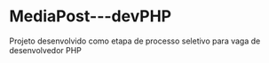 # MediaPost---devPHP
Projeto desenvolvido como etapa de processo seletivo para vaga de desenvolvedor  PHP
